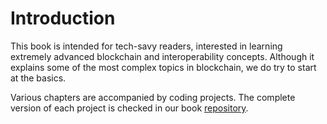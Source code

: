 # Introduction

This book is intended for tech-savy readers, interested in learning extremely advanced blockchain and interoperability concepts. Although it explains some of the most complex topics in blockchain, we do try to start at the basics.

Various chapters are accompanied by coding projects. The complete version of each project is checked in our book [repository](https://github.com/unionlabs/goblinbook/tree/main/projects).